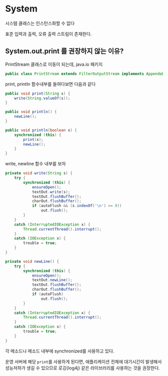 # System

시스템 클래스는 인스턴스화할 수 없다

표준 입력과 출력, 오류 출력 스트림이 존재한다.

## System.out.print 를 권장하지 않는 이유?

PrintStream 클래스로 이동이 되는데, java.io 패키지

```java
public class PrintStream extends FilterOutputStream implements Appendable, Closeable
```

print, println 함수내부를 들여다보면 다음과 같다

```java
public void print(String s) {
    write(String.valueOf(s));
}

public void println() {
    newLine();
}

public void println(boolean x) {
    synchronized (this) {
        print(x);
        newLine();
    }
}
```

write, newline 함수 내부를 보자

```java
private void write(String s) {
    try {
        synchronized (this) {
            ensureOpen();
            textOut.write(s);
            textOut.flushBuffer();
            charOut.flushBuffer();
            if (autoFlush && (s.indexOf('\n') >= 0))
                out.flush();
        }
    }
    catch (InterruptedIOException x) {
        Thread.currentThread().interrupt();
    }
    catch (IOException x) {
        trouble = true;
    }
}

private void newLine() {
    try {
        synchronized (this) {
            ensureOpen();
            textOut.newLine();
            textOut.flushBuffer();
            charOut.flushBuffer();
            if (autoFlush)
                out.flush();
        }
    }
    catch (InterruptedIOException x) {
        Thread.currentThread().interrupt();
    }
    catch (IOException x) {
        trouble = true;
    }
}
```

각 메소드나 메소드 내부에 synchronized를 사용하고 있다.

운영 서버에 해당 `print`를 사용하게 된다면, 애플리케이션 전체에 대기시간이 발생해서 성능저하가 생길 수 있으므로 로깅(log4j) 같은 라이브러리를 사용하는 것을 권장한다.